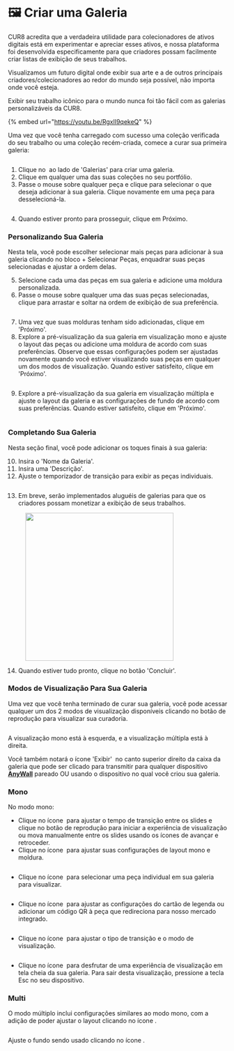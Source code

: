 # 🖼️ Criar uma Galeria

CUR8 acredita que a verdadeira utilidade para colecionadores de ativos digitais está em experimentar e apreciar esses ativos, e nossa plataforma foi desenvolvida especificamente para que criadores possam facilmente criar listas de exibição de seus trabalhos.

Visualizamos um futuro digital onde exibir sua arte e a de outros principais criadores/colecionadores ao redor do mundo seja possível, não importa onde você esteja.

Exibir seu trabalho icônico para o mundo nunca foi tão fácil com as galerias personalizáveis da CUR8.

{% embed url="https://youtu.be/RgxlI9qekeQ" %}

Uma vez que você tenha carregado com sucesso uma coleção verificada do seu trabalho ou uma coleção recém-criada, comece a curar sua primeira galeria:

<figure><img src="../../.gitbook/assets/Screenshot 2025-01-03 at 12.55.13.png" alt=""><figcaption></figcaption></figure>

1. Clique no <img src="../../.gitbook/assets/Screenshot 2024-04-12 at 08.27.05.png" alt="" data-size="line"> ao lado de 'Galerias' para criar uma galeria.
2. Clique em qualquer uma das suas coleções no seu portfólio.
3. Passe o mouse sobre qualquer peça e clique para selecionar o que deseja adicionar à sua galeria. Clique novamente em uma peça para desselecioná-la.

<figure><img src="../../.gitbook/assets/Screenshot 2025-01-03 at 13.02.58.png" alt=""><figcaption></figcaption></figure>

4. Quando estiver pronto para prosseguir, clique em Próximo.

### Personalizando Sua Galeria

Nesta tela, você pode escolher selecionar mais peças para adicionar à sua galeria clicando no bloco + Selecionar Peças, enquadrar suas peças selecionadas e ajustar a ordem delas.

5. Selecione cada uma das peças em sua galeria e adicione uma moldura personalizada.
6. Passe o mouse sobre qualquer uma das suas peças selecionadas, clique para arrastar e soltar na ordem de exibição de sua preferência.

<figure><img src="../../.gitbook/assets/Untitled design (1) (1).gif" alt=""><figcaption></figcaption></figure>

7. Uma vez que suas molduras tenham sido adicionadas, clique em 'Próximo'.
8. Explore a pré-visualização da sua galeria em visualização mono e ajuste o layout das peças ou adicione uma moldura de acordo com suas preferências. Observe que essas configurações podem ser ajustadas novamente quando você estiver visualizando suas peças em qualquer um dos modos de visualização. Quando estiver satisfeito, clique em 'Próximo'.

<figure><img src="../../.gitbook/assets/Screenshot 2025-01-03 at 13.18.17.png" alt=""><figcaption></figcaption></figure>

9. Explore a pré-visualização da sua galeria em visualização múltipla e ajuste o layout da galeria e as configurações de fundo de acordo com suas preferências. Quando estiver satisfeito, clique em 'Próximo'.

<figure><img src="../../.gitbook/assets/Screenshot 2025-01-03 at 13.19.32.png" alt=""><figcaption></figcaption></figure>

### Completando Sua Galeria

Nesta seção final, você pode adicionar os toques finais à sua galeria:

10. Insira o 'Nome da Galeria'.
11. Insira uma 'Descrição'.
12. Ajuste o temporizador de transição para exibir as peças individuais.

<figure><img src="../../.gitbook/assets/Screenshot 2025-01-03 at 13.22.30.png" alt=""><figcaption></figcaption></figure>

13. Em breve, serão implementados aluguéis de galerias para que os criadores possam monetizar a exibição de seus trabalhos.

<figure><img src="../../.gitbook/assets/Screenshot 2025-01-03 at 13.17.19.png" alt="" width="340"><figcaption></figcaption></figure>

14. Quando estiver tudo pronto, clique no botão 'Concluir'.

### Modos de Visualização Para Sua Galeria

Uma vez que você tenha terminado de curar sua galeria, você pode acessar qualquer um dos 2 modos de visualização disponíveis clicando no botão de reprodução para visualizar sua curadoria.

<figure><img src="../../.gitbook/assets/Screenshot 2025-03-21 at 10.15.29.png" alt=""><figcaption></figcaption></figure>

A visualização mono está à esquerda, e a visualização múltipla está à direita.

Você também notará o ícone 'Exibir' <img src="../../.gitbook/assets/Screenshot 2025-01-03 at 12.03.25.png" alt="" data-size="line"> no canto superior direito da caixa da galeria que pode ser clicado para transmitir para qualquer dispositivo [**AnyWall**](https://www.anywall.io) pareado OU usando o dispositivo no qual você criou sua galeria.

### Mono

No modo mono:

* Clique no ícone <img src="../../.gitbook/assets/Screenshot 2024-04-12 at 10.21.08.png" alt="" data-size="line"> para ajustar o tempo de transição entre os slides e clique no botão de reprodução para iniciar a experiência de visualização ou mova manualmente entre os slides usando os ícones de avançar e retroceder.
* Clique no ícone <img src="../../.gitbook/assets/Screenshot 2024-04-12 at 10.18.36.png" alt="" data-size="line"> para ajustar suas configurações de layout mono e moldura.

<figure><img src="../../.gitbook/assets/Screenshot 2024-07-10 at 15.32.43.png" alt=""><figcaption></figcaption></figure>

* Clique no ícone <img src="../../.gitbook/assets/Screenshot 2024-04-12 at 10.23.12.png" alt="" data-size="line"> para selecionar uma peça individual em sua galeria para visualizar.

<figure><img src="../../.gitbook/assets/Screenshot 2024-07-10 at 15.33.41.png" alt=""><figcaption></figcaption></figure>

* Clique no ícone <img src="../../.gitbook/assets/Screenshot 2024-07-10 at 15.35.31.png" alt="" data-size="line"> para ajustar as configurações do cartão de legenda ou adicionar um código QR à peça que redireciona para nosso mercado integrado.

<figure><img src="../../.gitbook/assets/Screenshot 2024-07-10 at 15.36.04.png" alt=""><figcaption></figcaption></figure>

* Clique no ícone <img src="../../.gitbook/assets/Screenshot 2024-04-12 at 10.26.05.png" alt="" data-size="line"> para ajustar o tipo de transição e o modo de visualização.

<figure><img src="../../.gitbook/assets/Screenshot 2024-07-10 at 15.34.37.png" alt=""><figcaption></figcaption></figure>

* Clique no ícone <img src="../../.gitbook/assets/Screenshot 2024-04-12 at 11.22.57.png" alt="" data-size="line"> para desfrutar de uma experiência de visualização em tela cheia da sua galeria. Para sair desta visualização, pressione a tecla Esc no seu dispositivo.

### Multi

O modo múltiplo inclui configurações similares ao modo mono, com a adição de poder ajustar o layout clicando no ícone <img src="../../.gitbook/assets/Screenshot 2024-04-12 at 11.28.36.png" alt="" data-size="line">.

<figure><img src="../../.gitbook/assets/Screenshot 2024-07-11 at 15.55.14.png" alt=""><figcaption></figcaption></figure>

Ajuste o fundo sendo usado clicando no ícone <img src="../../.gitbook/assets/Screenshot 2024-04-12 at 11.29.15.png" alt="" data-size="line">.

<figure><img src="../../.gitbook/assets/Screenshot 2024-07-10 at 15.39.29.png" alt=""><figcaption></figcaption></figure>